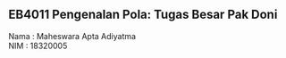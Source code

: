 ## EB4011 Pengenalan Pola: Tugas Besar Pak Doni
Nama : Maheswara Apta Adiyatma <br />
NIM  : 18320005
